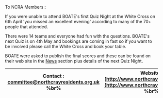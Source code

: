 To NCRA Members :

If you were unable to attend BOATE's first Quiz Night at the White Cross on 6th April 'you missed an excellent evening' according to many of the 70+ people that attended.

There were 14 teams and everyone had fun with the questions. BOATE's next Quiz is on 4th May and bookings are coming in fast so if you want to be involved please call the White Cross and book your table.

BOATE were asked to publish the final scores and these can be found on their web site in the [News](http://www.boate.org/news.htm) section plus details of the next Quiz Night.

| Contact : [committee@northcrayresidents.org.uk](mailto:committee@northcrayresidents.org.uk) %br% | Website : [http://www.northcrayresidents.org.uk](http://www.northcrayresidents.org.uk) %br% |
| ------------------------------------------------------------------------------------------------ | ------------------------------------------------------------------------------------------- |
